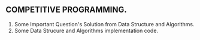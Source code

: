 COMPETITIVE PROGRAMMING.   
-- 
1. Some Important Question's Solution from Data Structure and Algorithms.
2. Some Data Strucure and Algorithms implementation code.
